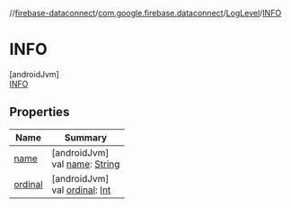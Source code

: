 //[firebase-dataconnect](../../../../index.md)/[com.google.firebase.dataconnect](../../index.md)/[LogLevel](../index.md)/[INFO](index.md)

# INFO

[androidJvm]\
[INFO](index.md)

## Properties

| Name | Summary |
|---|---|
| [name](../-w-a-r-n-i-n-g/index.md#-372974862%2FProperties%2F1090735345) | [androidJvm]<br>val [name](../-w-a-r-n-i-n-g/index.md#-372974862%2FProperties%2F1090735345): [String](https://kotlinlang.org/api/latest/jvm/stdlib/kotlin/-string/index.html) |
| [ordinal](../-w-a-r-n-i-n-g/index.md#-739389684%2FProperties%2F1090735345) | [androidJvm]<br>val [ordinal](../-w-a-r-n-i-n-g/index.md#-739389684%2FProperties%2F1090735345): [Int](https://kotlinlang.org/api/latest/jvm/stdlib/kotlin/-int/index.html) |

